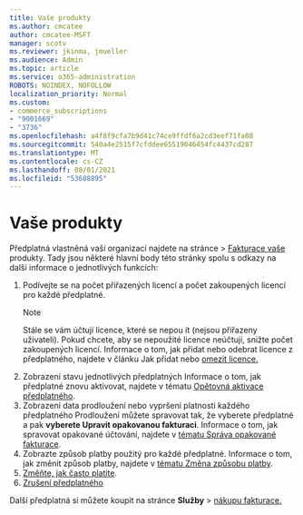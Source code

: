 ```yaml
---
title: Vaše produkty
ms.author: cmcatee
author: cmcatee-MSFT
manager: scotv
ms.reviewer: jkinma, jmueller
ms.audience: Admin
ms.topic: article
ms.service: o365-administration
ROBOTS: NOINDEX, NOFOLLOW
localization_priority: Normal
ms.custom:
- commerce_subscriptions
- "9001669"
- "3736"
ms.openlocfilehash: a4f8f9cfa7b9d41c74ce9ffdf6a2cd3eef71fa08
ms.sourcegitcommit: 540a4e2515f7cfddee65519046454fc4437cd287
ms.translationtype: MT
ms.contentlocale: cs-CZ
ms.lasthandoff: 08/01/2021
ms.locfileid: "53688895"
---
```

# <a name="your-products"></a>Vaše produkty

Předplatná vlastněná vaší organizací najdete na stránce  >  [Fakturace vaše](https://go.microsoft.com/fwlink/p/?linkid=842054) produkty. Tady jsou některé hlavní body této stránky spolu s odkazy na další informace o jednotlivých funkcích:

1. Podívejte se na počet přiřazených licencí a počet zakoupených licencí pro každé předplatné.
    > [!NOTE]
    > Stále se vám účtují licence, které se nepou ít (nejsou přiřazeny uživateli). Pokud chcete, aby se nepoužité licence neúčtují, snižte počet zakoupených licencí. Informace o tom, jak přidat nebo odebrat licence z předplatného, najdete v článku Jak přidat nebo [omezit licence.](https://docs.microsoft.com/alchemyinsights/how-to-add-or-reduce-licenses)
2. Zobrazení stavu jednotlivých předplatných Informace o tom, jak předplatné znovu aktivovat, najdete v tématu [Opětovná aktivace předplatného](reactivate-your-subscription.md).
3. Zobrazení data prodloužení nebo vypršení platnosti každého předplatného Prodloužení můžete spravovat tak, že vyberete předplatné a pak **vyberete Upravit opakovanou fakturaci**. Informace o tom, jak spravovat opakované účtování, najdete v [tématu Správa opakované fakturace](manage-auto-renewal.md).
4. Zobrazte způsob platby použitý pro každé předplatné. Informace o tom, jak změnit způsob platby, najdete v [tématu Změna způsobu platby](change-payment-method.md).
5. [Změňte, jak často platíte](change-how-often-you-pay.md).
6. [Zrušení předplatného](https://go.microsoft.com/fwlink/?linkid=2119113)

Další předplatná si můžete koupit na stránce **Služby**  >  [nákupu fakturace.](https://go.microsoft.com/fwlink/p/?linkid=868433)